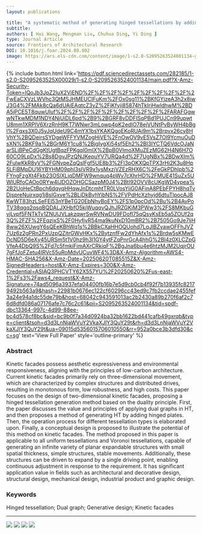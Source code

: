 ```yaml
---
layout: publications

title: "A systematic method of generating hinged tessellations by adding hinged plates based on dual graphs"
subtitle:
authors: [ Hui Wang, Mengman Liu, Chuhua Ding, Yi Ding ]
type: Journal Article
source: Frontiers of Architectural Research
DOI: 10.1016/j.foar.2024.08.002
image: https://ars.els-cdn.com/content/image/1-s2.0-S2095263524001134-gr8.jpg
---
```



{% include button.html link='https://pdf.sciencedirectassets.com/282185/1-s2.0-S2095263525X00029/1-s2.0-S2095263524001134/main.pdf?X-Amz-Security-Token=IQoJb3JpZ2luX2VjEND%2F%2F%2F%2F%2F%2F%2F%2F%2F%2FwEaCXVzLWVhc3QtMSJHMEUCIFuKm%2FOx0sg11%2BKfGYjzeA3h2x8iwJ3G4%2FMAk8cQa6dUAiEAqtcZ3yZ%2FjKfyji85874hTkIrjHwldhwM%2BDA5jPCE5T8quwUIuf%2F%2F%2F%2F%2F%2F%2F%2F%2F%2FARAFGgwwNTkwMDM1NDY4NjUiDL6pd%2B9%2BGRF8vDDFISqPBd1PUJCn99upwtU8mm1XRPlV6XrzRnH9KT7WNwr3mLowp4pK2edIO78ejVUNtPvByWH4bBgI%2Fqxs3X0J5yJqUdeU9C4mYX1bsYKAKQgoEKoRUAi9m%2Brpvx26cy8HVhY%2BQDeirsSYDgeWFFYVMZogHiVE%2FnOwOV9vE5VsZ7Ol9YcmuOuDsXN%2BKF9a%2BGrM6Y1cu8%2BjgIvgXi54sf5Eh2%2BI3IYCTQ6VdcOJaNarSLiBPeCdGgKtUgtBqzFPKgqI0mlX%2BpB0VImoXMuZEzMG62H4N6H7O60CO9LpDx%2Bs8DgvJPzQNJKepuYV7URQa4d%2F7UgNBx%2BDwXIm%2FulwKkR8yV%2FGNvpeZqQslFgf5UE8b3%2Fl3pOKXQpTPX3rHi2K3u8Hp5LFiBMpDU16YBYHM09phI3sIVR9x1ysMxzjVZEzRHX6C%2FeGkPDhIpb%2FYngFzgXt4Fkb23OSlXLjqDMFW9wnquq4pWv7cXhrHD%2FMUE41SuZx5UWlURfoCAOo0RYw4IJDOZOHGCSazpM0J4%2BtI92OVV8cUKgWD4ypea%2B2UoHeCtBpch6dqyqHHqwJnDtcmhtTR0LVosYiiG0AFinA8PEbFPYH8hqTvDjspreNuirxqg1j8sIGxye%2BLjDkByhYibNS%2FVPdHcXzhyjd6dtuTlpocAJ8KwWT83hzLSeFEl53nYBeTG20EbNhyBoEY%2FS1p0pcOd%2Bu%2B4AvPoTV38qgq2qsqBQDALJXHbfO5kjWuqqvQJhJRZGKiM3PWw3%2FS8MKbuGvjLvpf5FNTkTv1ZNUlJVLakzqwrSwRVNwDU9FDofl75qQsyKsEb5a5ZOUf2q3Q%2FZF%2FEqzjxS%2F0HyfjvR54ma9kuNxD10mBR2%2B7505Go9Je7ljH8ww26XUwgY6sQEeKBhWq1s%2BBkCXaHHOQUohd7LqJlBZyawOFFhJVZ7Uz6z2gPRn2PxUzpQZitrGWvHKx%2BytznfFw2dYhAfx1s%2Brdw5sKMwEDcND5D6eXy45URSm5t1V0hz9h3l1GY4ytFZqPnrGcA4hhG%2Bl4z0XLCZpGVfeA4DbQ9S%2Fd7c5fmkiFimAXrCRkiqF%2BgJna6bu4e6htzMJM2UqjrOU7gFfJoFZetu4IRVc55uRoMdvUCuvWF4%3D&X-Amz-Algorithm=AWS4-HMAC-SHA256&X-Amz-Date=20250620T085515Z&X-Amz-SignedHeaders=host&X-Amz-Expires=300&X-Amz-Credential=ASIAQ3PHCVTY62X557YU%2F20250620%2Fus-east-1%2Fs3%2Faws4_request&X-Amz-Signature=74ad5096a3937efa04400fb16b7e5d9cb0cb4f92f7b13935fc82179492b563a9&hash=22981b0676ec122cf60296cc43ed9c7fb2ccdae2455fef3a24e94a1dc55de79b&host=68042c943591013ac2b2430a89b270f6af2c76d8dfd086a07176afe7c76c2c61&pii=S2095263524001134&tid=spdf-dbc13364-997c-4d99-88ee-bc4d578cf8bc&sid=bc9b0f7a34d0924ba32bb1622bd441cafb49gxrqb&type=client&tsoh=d3d3LnNjaWVuY2VkaXJlY3QuY29t&rh=d3d3LnNjaWVuY2VkaXJlY3QuY29t&ua=09015d5356015706010550&rr=952a0bce3b3dfd30&cc=sg' text='View Full Paper' style='outline-primary' %}


### Abstract

Kinetic facades possess aesthetic expressiveness and environmental responsiveness, aligning with the principles of 
low-carbon architecture. Current kinetic facades primarily rely on three-dimensional movement, which are characterized 
by complex structures and distributed drives, resulting in monotonous form, low robustness, and high costs. This paper 
focuses on the design of two-dimensional kinetic facades, proposing a hinged tessellation generation method based on the 
duality principle. First, the paper discusses the value and principles of applying dual graphs in HT, and then proposes 
a method of generating HT by adding hinged plates. Then, the operation process for different tessellation types is 
elaborated upon. Finally, a conceptual design is proposed to illustrate the potential of this method on kinetic facades. 
The method proposed in this paper is applicable to all uniform tessellations and Voronoi tessellations, capable of 
generating an infinite variety of planar expandable structures with small spatial thickness, simple structures, stable 
movements. Additionally, these structures can be driven to expand by a single driving point, enabling continuous 
adjustment in response to the requirement. It has significant application value in fields such as architectural and 
decorative design, structural design, mechanical design, industrial product and graphic design.

### Keywords

Hinged tessellation; Dual graph; Generative design; Kinetic facades

---

![](https://ars.els-cdn.com/content/image/1-s2.0-S2095263524001134-gr8.jpg)
![](https://ars.els-cdn.com/content/image/1-s2.0-S2095263524001134-gr13.jpg)
![](https://ars.els-cdn.com/content/image/1-s2.0-S2095263524001134-gr15.jpg)
![](https://ars.els-cdn.com/content/image/1-s2.0-S2095263524001134-gr19.jpg)